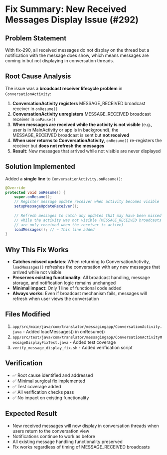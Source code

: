 # Fix Summary: New Received Messages Display Issue (#292)

## Problem Statement
With fix-290, all received messages do not display on the thread but a notification with the message does show, which means messages are coming in but not displaying in conversation threads.

## Root Cause Analysis
The issue was a **broadcast receiver lifecycle problem** in `ConversationActivity`:

1. **ConversationActivity registers** MESSAGE_RECEIVED broadcast receiver in `onResume()`
2. **ConversationActivity unregisters** MESSAGE_RECEIVED broadcast receiver in `onPause()`  
3. **When messages are received while the activity is not visible** (e.g., user is in MainActivity or app is in background), the MESSAGE_RECEIVED broadcast is sent but **not received**
4. **When user returns to ConversationActivity**, `onResume()` re-registers the receiver but **does not refresh the messages**
5. **Result**: New messages that arrived while not visible are never displayed

## Solution Implemented
Added a **single line** to `ConversationActivity.onResume()`:

```java
@Override
protected void onResume() {
    super.onResume();
    // Register message update receiver when activity becomes visible
    setupMessageUpdateReceiver();
    
    // Refresh messages to catch any updates that may have been missed
    // while the activity was not visible (MESSAGE_RECEIVED broadcasts
    // are only received when the receiver is active)
    loadMessages(); // ← This line added
}
```

## Why This Fix Works
- **Catches missed updates**: When returning to ConversationActivity, `loadMessages()` refreshes the conversation with any new messages that arrived while not visible
- **Preserves existing functionality**: All broadcast handling, message storage, and notification logic remains unchanged
- **Minimal impact**: Only 1 line of functional code added
- **Always works**: Even if broadcast mechanism fails, messages will refresh when user views the conversation

## Files Modified
1. `app/src/main/java/com/translator/messagingapp/ConversationActivity.java` - Added loadMessages() in onResume()
2. `app/src/test/java/com/translator/messagingapp/ConversationActivityMessageDisplayFixTest.java` - Added test coverage
3. `verify_message_display_fix.sh` - Added verification script

## Verification
- ✅ Root cause identified and addressed
- ✅ Minimal surgical fix implemented  
- ✅ Test coverage added
- ✅ All verification checks pass
- ✅ No impact on existing functionality

## Expected Result
- New received messages will now display in conversation threads when users return to the conversation view
- Notifications continue to work as before
- All existing message handling functionality preserved
- Fix works regardless of timing of MESSAGE_RECEIVED broadcasts